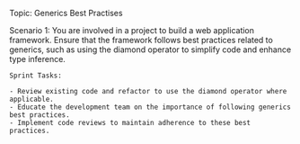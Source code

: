 Topic: Generics Best Practises

Scenario 1: You are involved in a project to build a web application framework. Ensure that the framework follows best practices related to generics, such as using the diamond operator to simplify code and enhance type inference.
    
    Sprint Tasks:
    
    - Review existing code and refactor to use the diamond operator where applicable.
    - Educate the development team on the importance of following generics best practices.
    - Implement code reviews to maintain adherence to these best practices.